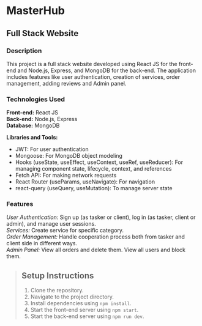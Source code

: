 # MasterHub
## Full Stack Website

### Description
This project is a full stack website developed using React JS for the front-end and Node.js, Express, and MongoDB for the back-end. The application includes features like user authentication, creation of services, order management, adding reviews and Admin panel.

### Technologies Used
**Front-end:** React JS  
**Back-end:** Node.js, Express  
**Database:** MongoDB 


**Libraries and Tools:**
- JWT: For user authentication
- Mongoose: For MongoDB object modeling
- Hooks (useState, useEffect, useContext, useRef, useReducer): For managing component state, lifecycle, context, and references
- Fetch API: For making network requests
- React Router (useParams, useNavigate): For navigation
- react-query (useQuery, useMutation): To manage server state



### Features
*User Authentication:* Sign up (as tasker or client), log in (as tasker, client or admin), and manage user sessions.  
*Services:* Create service for specific category.  
*Order Management:* Handle cooperation process both from tasker and client side in different ways.  
*Admin Panel:* View all orders and delete them. View all users and block them. 


> ## Setup Instructions
> 1. Clone the repository.
> 2. Navigate to the project directory.
> 3. Install dependencies using `npm install`.
> 4. Start the front-end server using `npm start`.
> 5. Start the back-end server using `npm run dev`.
